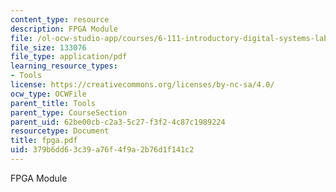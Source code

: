 ```yaml
---
content_type: resource
description: FPGA Module
file: /ol-ocw-studio-app/courses/6-111-introductory-digital-systems-laboratory-fall-2002/379b6dd63c39a76f4f9a2b76d1f141c2_fpga.pdf
file_size: 133076
file_type: application/pdf
learning_resource_types:
- Tools
license: https://creativecommons.org/licenses/by-nc-sa/4.0/
ocw_type: OCWFile
parent_title: Tools
parent_type: CourseSection
parent_uid: 62be00cb-c2a3-5c27-f3f2-4c87c1989224
resourcetype: Document
title: fpga.pdf
uid: 379b6dd6-3c39-a76f-4f9a-2b76d1f141c2
---
```

FPGA Module